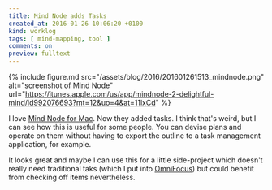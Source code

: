 ```yaml
---
title: Mind Node adds Tasks
created_at: 2016-01-26 10:06:20 +0100
kind: worklog
tags: [ mind-mapping, tool ]
comments: on
preview: fulltext
---
```


{% include figure.md src="/assets/blog/2016/201601261513_mindnode.png" alt="screenshot of Mind Node" url="https://itunes.apple.com/us/app/mindnode-2-delightful-mind/id992076693?mt=12&uo=4&at=11lxCd" %}

I love [Mind Node for Mac](https://itunes.apple.com/us/app/mindnode-2-delightful-mind/id992076693?mt=12&uo=4&at=11lxCd). Now they added tasks. I think that's weird, but I can see how this is useful for some people. You can devise plans and operate on them without having to export the outline to a task management application, for example.

It looks great and maybe I can use this for a little side-project which doesn't really need traditional taks (which I put into [OmniFocus]()) but could benefit from checking off items nevertheless.
